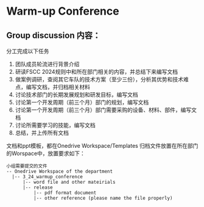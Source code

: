 # Warm-up Conference  
## Group discussion 内容：
分工完成以下任务
1. 团队成员轮流进行背景介绍
2. 研读FSCC 2024规则中和所在部门相关的内容，并总结下来编写文档
3. 做案例调研，查阅其它车队的技术方案（至少三份），分析其优势和技术难点，编写文档，并归档相关材料
4. 讨论技术部门的长期发展规划和研发目标，编写文档
5. 讨论第一个开发周期（前三个月）部门的规划，编写文档
6. 讨论第一个开发周期（前三个月）部门需要采购的设备、材料、部件，编写文档
7. 讨论所需要学习的技能，编写文档
8. 总结，并上传所有文档

文档和ppt模板，都在Onedrive Workspace/Templates
归档文件放置在所在部门的Worspace中，放置要求如下：
```
小组需要提交的文件
-- Onedrive Workspace of the department
  |-- 3_24_warmup_conference
      |-- word file and other mateirials
      |-- release
          |-- pdf format document
          |-- other reference (please name the file properly)
```
